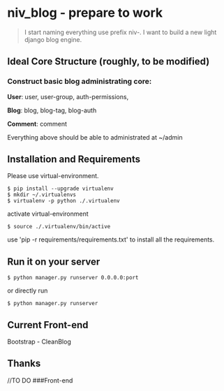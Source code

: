 # niv_blog - prepare to work
>I start naming everything use prefix niv-. I want to build a new light django blog engine.

## Ideal Core Structure (roughly, to be modified)
### Construct basic blog administrating core: 
**User**: user, user-group, auth-permissions,

**Blog**: blog, blog-tag, blog-auth

**Comment**: comment

Everything above should be able to administrated at ~/admin

## Installation and Requirements
Please use virtual-environment.
```
$ pip install --upgrade virtualenv
$ mkdir ~/.virtualenvs
$ virtualenv -p python ./.virtualenv
```
activate virtual-environment
```
$ source ./.virtualenv/bin/active
```

use 'pip -r requirements/requirements.txt' to install all the requirements.

## Run it on your server
```
$ python manager.py runserver 0.0.0.0:port
```
or directly run
```
$ python manager.py runserver
```

## Current Front-end
Bootstrap - CleanBlog


## Thanks
//TO DO
###Front-end
